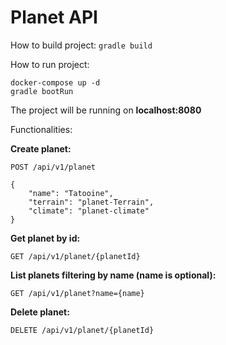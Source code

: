 <h1>Planet API</h1>

How to build project: `` gradle build ``

How to run project:
```
docker-compose up -d
gradle bootRun
```

The project will be running on **localhost:8080**

Functionalities:

**Create planet:**
```
POST /api/v1/planet

{
    "name": "Tatooine",
    "terrain": "planet-Terrain",
    "climate": "planet-climate"
}
```

**Get planet by id:**
```
GET /api/v1/planet/{planetId}
```

**List planets filtering by name (name is optional):**
```
GET /api/v1/planet?name={name}
```

**Delete planet:**
```
DELETE /api/v1/planet/{planetId}
```